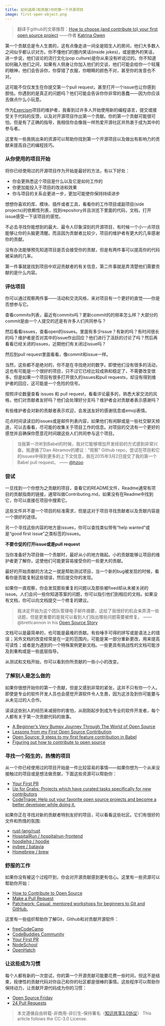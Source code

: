 ```yaml
---
title: 如何选择(和贡献)你的第一个开源项目
image: first-open-object.png
---
```

> 翻译于github的文章推荐：[How to choose (and contribute to) your first open source project](https://github.com/collections/choosing-projects)
 ——作者 [Katrina Owen](https://github.com/kytrinyx?page=2&tab=repositories)

第一个贡献总是令人生畏的，这有点像走进一间全是陌生人的房间，他们大多数人之间似乎都认识对方。你不懂他们的圈内笑话(inside jokes)，或是圈外的笑话，进一步说，他们谈论的流行文化(pop culture)是你从来没有听说过的。你不知道如何融入他们之间，如果有人侧身让你加入他们的交谈，他们可能会给你一个轻蔑的眼神，他们会告诉你，你穿错了衣服，你眼睛的颜色不对，甚至你的发音也不对。

这可能不仅仅发生在你提交第一个pull request，甚至打开一个issue也让你感到胆怯。你遇到的是真正的问题吗？他们可能会告诉你你非常的愚蠢——因为你应该去做点什么小玩意。

作为[Exercism](http://exercism.io)项目的维护者，我看到过许多人开始使用新的编程语言，提交或接受关于代码的反馈，以及对开源项目作出第一个贡献。你的第一个贡献可能很可怕，但是有了正确的指导，我相信你会像我一样热爱开源社区并热衷于成为其中的参与者。

这里有一些我挑出来的资源可以帮助你找到第一个开源项目以及做出有影响力的贡献来提高自己的编程技巧。

### 从你使用的项目开始
将你已经使用过的开源项目作为开始是最好的方法，有以下好处：

* 你会更熟悉这个项目是什么以及它是如何工作的
* 你更加能投入于项目的改进和效果
* 你与项目的关系会更进一步，更加可能使你保持持续进步

想想你喜欢的库、模块、插件或者工具，看看你的工作项目或副项目(side projects)的依赖性列表，找到repository并且浏览下里面的代码，文档，打开issue感受一下该项目的感觉。

不必去寻找你能想到的最大、最令人印象深刻的开源项目，有时候一个小一点项目能够让你的头脑更清醒。而且因为贡献者比较少，项目的维护者有更大的几率感谢你的贡献。

没有办法能够预先知道项目是否会接受你的贡献，但是有两件事可以提高你的代码被采纳的几率。

第一件事就是找到项目中欢迎贡献者的有关信息，第二件事就是弄清楚他们需要贡献的是什么内容。

### 评估项目
你可以通过观察两件事——活动和交流风格，来对项目有一个更好的直觉——你是否想参与它。

查看commits列表，最近有commits吗？更新commit的的频率怎么样？大部分的commit是由一个人提交的还是有许多人们共同参与？

然后看看issues，查看open的issues。里面有多少issue？有新的吗？有时间很长的吗？维护者是否对其中的issue作出回应？他们进行了活跃的讨论了吗？然后再看看已经关闭的issues，近期他们有关闭过issue吗？

然后到pull request里面看看，像commit和issue一样。

当然，这些都不是绝对的，你不是在寻找绝对的数字。即使他们没有很多的活动，这也有可能是一个很好的项目，只不过它已经比较成熟和稳定了，不需要改变很多。但是如果一个项目有很多打开很久的issues和pull requests，却没有得到维护者的回应，这可能是一个危险的信号。

按照评论数量查看 issues 和 pull request，看看评论最多的，熟悉大家交流的风格，他们对贡献者友好吗？他们会处理好分支吗？维护者会对贡献者表示感谢吗？

有些维护者会对新的贡献者表示欢迎，会发送友好的感谢信息或emoji表情。

花点时间读读旧的issues或是邮件列表内容，如果他们有闲聊或是一些社交聊天频道，可以去看看，尽可能的收集关于项目工作的信息。对项目的交流有一个更好的感觉并且确保你愿意花时间跟这些人们共同参与这个项目。

> 当我第一次听到Babel的时候，我对它能够增加开发经验的方式感到非常兴奋。我遵循了Dan Abramov的建议：“观察” Github repo，尝试在项目和它的issues中得到更多的上下文信息，我在2015年3月2日提交了我的第一个 Babel pull request。
—— [@hzoo](https://github.com/open-source/stories/hzoo)

### 尝试
一旦找到一个你想为之贡献的项目，查看它的README文件，Readme通常有项目的贡献指南的链接，通常叫做Contributing.md，如果没有在Readme中找到它，你可以直接在项目中搜索它。

这些文件并不是一个项目的标准需求，但是这对于项目寻找贡献者以及贡献内容是一个很好的途径。

另一个寻找这些内容的地方是issues，你可以查找类似带有“help wanted”或是“good first issue”之类标签的issues。

**不要仓促的打开issue或是pull request**

当你准备好为项目做一个贡献时，最好从小的地方做起。小的贡献能够让项目的维护者更了解你，这使他们可能更容易接受你的一些更大的贡献。

最好的开始贡献的方法之一就是帮助测试项目，当一个新的bug被发现的时候，看看你是否能复制这些错误，然后提交你的发现。

如果你一直观察，你会发现那些重复的问题以及那些被fixed却从未被关闭的issue。人们会问一些你知道答案的问题，你可以指引他们到相应的文档，如果没有文档，你可以向文档提交一个修复的建议。

>我决定开始为这个团队管理电子邮件摘要，这给了我很好的机会来弄清一些话题，但是更重要的是我可以看到人们指出哪些问题需要被修复。
—— @brettcannon in his [Open Source Story](https://github.com/open-source/stories/brettcannon)

文档可以是最简单的，也可能是最难的贡献。有些唾手可得的拼写或是语法上的错误；另外文档的改变经常是在一定的范围内，可能是某一部分重新更改，用来提高可读性；或者是为遇到的一个特殊案例更新文档。一些更具有挑战性的文档可能涉及到重构或是一些底层指导。

从测试和文档开始，你可以看到你所贡献的一些小小的改变。

### 了解别人是怎么做的
如果你很想开始你的第一个贡献，但是又感到非常的紧张，这并不只有你一个人。即使是专业的软件开发人员也会感觉开源软件令人生畏，因为这涉及到你可能要与从未见过的人合作。

读读这些别人的经历来减弱你的害怕，从刚刚起步到成为专业的软件开发者，每个人都有关于第一次贡献代码的故事。

* [A Beginner’s Very Bumpy Journey Through The World of Open Source](https://medium.freecodecamp.org/a-beginners-very-bumpy-journey-through-the-world-of-open-source-4d108d540b39)
* [Lessons from my First Open Source Contribution](https://dev.to/andy/lessons-from-my-first-open-source-contribution)
* [Open Source: 9 steps to my first feature contribution in Babel](https://maurobringolf.ch/2017/07/open-source-9-steps-to-my-first-feature-contribution-in-babel)
* [Figuring out how to contribute to open source](https://jvns.ca/blog/2017/08/06/contributing-to-open-source/)

### 寻找一个陌生的，热情的项目
从一个你已经使用过的项目开始是一件比较容易的事情——如果你想为一个从来没接触过的项目或是想法做贡献，下面这些资源可以帮助你：
* [Your First PR](https://yourfirstpr.github.io/)
* [Up for Grabs: Projects which have curated tasks specifically for new contributors](http://up-for-grabs.net/#/)
* [CodeTriage: Help out your favorite open source projects and become a better developer while doing it.](https://www.codetriage.com/)

如果你正在寻找对新的贡献者特别友好的项目，可以看看这些社区。它们有很好的文件和热情的氛围:

* [rust-lang/rust](https://github.com/rust-lang/rust)
* [HospitalRun / hospitalrun-frontend](https://github.com/HospitalRun/hospitalrun-frontend)
* [hoodiehq / hoodie](https://github.com/hoodiehq/hoodie)
* [pybee / batavia](https://github.com/pybee/batavia)
* [Homebrew / brew](https://github.com/Homebrew/brew)

### 舒服的工作
如果你没有被这个过程吓到，你会对开源贡献感到更有信心。这里有一些资源可以帮助你开始：
* [How to Contribute to Open Source](https://opensource.guide/how-to-contribute/)
* [Make a Pull Request](http://makeapullrequest.com/)
* [Patchwork: Casual, mentored workshops for beginners to Git and GitHub.](http://patchwork.github.io/)

这里有一些组织帮助你了解Git，Github和对贡献开源软件：
* [freeCodeCamp](https://github.com/freeCodeCamp)
* [CodeBuddies Community](https://github.com/codebuddiesdotorg)
* [Your First PR](https://github.com/yourfirstpr)
* [NodeSchool](https://github.com/nodeschool)
* [OpenHatch](https://github.com/openhatch)

### 让这些成为习惯
每个人都有新的一次尝试，你的第一个开源贡献可能要花费一些时间，但这不是结束，规律性的贡献代码对你自己和你的社区都是很棒的事情。这些程序可以帮助你保持动力，让贡献开源代码成为你的习惯：
* [Open Source Friday](https://github.com/ossfriday)
* [24 Pull Requests](https://github.com/24pullrequests)

> 本文遵循自由转载-非商用-非衍生-保持署名（[知识共享3.0协议](https://creativecommons.org/licenses/by-nc-nd/3.0/deed.zh)）
This article follows the CC-3.0 License.